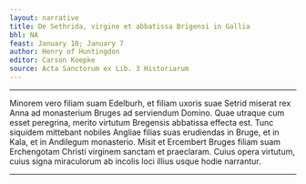 ```yaml
---
layout: narrative
title: De Sethrida, virgine et abbatissa Brigensi in Gallia
bhl: NA
feast: January 10; January 7
author: Henry of Huntingdon
editor: Carson Koepke
source: Acta Sanctorum ex Lib. 3 Historiarum
---
```


---

Minorem vero filiam suam Edelburh, et filiam uxoris suae Setrid miserat rex Anna ad monasterium Bruges ad serviendum Domino. Quae utraque cum esset peregrina, merito virtutum Bregensis abbatissa effecta est. Tunc siquidem mittebant nobiles Angliae filias suas erudiendas in Bruge, et in Kala, et in Andilegum monasterio. Misit et Ercembert Bruges filiam suam Erchengotam Christi virginem sanctam et praeclaram. Cuius opera virtutum, cuius signa miraculorum ab incolis loci illius usque hodie narrantur.

---
